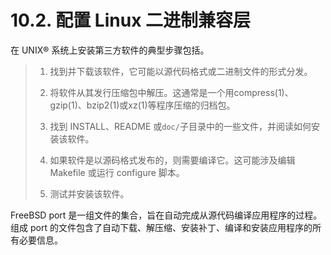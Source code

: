 # 10.2. 配置 Linux 二进制兼容层

在 UNIX® 系统上安装第三方软件的典型步骤包括。
>
>  1. 找到并下载该软件，它可能以源代码格式或二进制文件的形式分发。
>
>  2. 将软件从其发行压缩包中解压。这通常是一个用compress(1)、gzip(1)、bzip2(1)或xz(1)等程序压缩的归档包。
>
>  3. 找到 INSTALL、README 或`doc/`子目录中的一些文件，并阅读如何安装该软件。
>
>  4. 如果软件是以源码格式发布的，则需要编译它。这可能涉及编辑 Makefile 或运行 configure 脚本。
>
>  5. 测试并安装该软件。

FreeBSD port 是一组文件的集合，旨在自动完成从源代码编译应用程序的过程。组成 port 的文件包含了自动下载、解压缩、安装补丁、编译和安装应用程序的所有必要信息。
